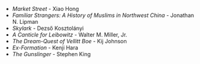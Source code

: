 * _Market Street_ - Xiao Hong
* _Familiar Strangers: A History of Muslims in Northwest China_ - Jonathan N. Lipman
* _Skylark_ - Dezső Kosztolányi
* _A Canticle for Leibowitz_ - Walter M. Miller, Jr.
* _The Dream-Quest of Vellitt Boe_ - Kij Johnson
* _Ex-Formation_ - Kenji Hara
* _The Gunslinger_ - Stephen King
